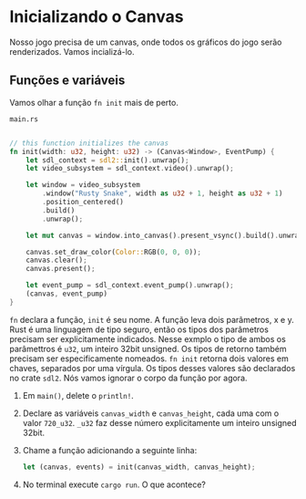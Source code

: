 # Inicializando o Canvas

Nosso jogo precisa de um canvas, onde todos os gráficos do jogo serão renderizados. Vamos incializá-lo.

## Funções e variáveis


Vamos olhar a função `fn init` mais de perto.

`main.rs`

```rust

// this function initializes the canvas
fn init(width: u32, height: u32) -> (Canvas<Window>, EventPump) {
    let sdl_context = sdl2::init().unwrap();
    let video_subsystem = sdl_context.video().unwrap();

    let window = video_subsystem
        .window("Rusty Snake", width as u32 + 1, height as u32 + 1)
        .position_centered()
        .build()
        .unwrap();

    let mut canvas = window.into_canvas().present_vsync().build().unwrap();

    canvas.set_draw_color(Color::RGB(0, 0, 0));
    canvas.clear();
    canvas.present();

    let event_pump = sdl_context.event_pump().unwrap();
    (canvas, event_pump)
}

```
 `fn` declara a função, `init` é seu nome. A função leva dois parâmetros, x e y. Rust é uma linguagem de tipo seguro, então os tipos dos parâmetros precisam ser explicitamente indicados. Nesse exmplo o tipo de ambos os parâmettros é `u32`, um inteiro 32bit unsigned. Os tipos de retorno também precisam ser especificamente nomeados. `fn init` retorna dois valores em chaves, separados por uma vírgula. Os tipos desses valores são declarados no crate `sdl2`. Nós vamos ignorar o corpo da função por agora.

1. Em `main()`, delete o `println!`.

2. Declare as variáveis `canvas_width` e `canvas_height`, cada uma com o valor `720_u32`. `_u32` faz desse número explicitamente um inteiro unsigned 32bit.

3. Chame a função adicionando a seguinte linha:

   ```rust
   let (canvas, events) = init(canvas_width, canvas_height);
   ```

4. No terminal execute `cargo run`. O que acontece?
